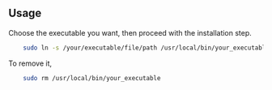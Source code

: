 ## Usage

Choose the executable you want, then proceed with the installation step.

```bash
    sudo ln -s /your/executable/file/path /usr/local/bin/your_executable
```

To remove it, 
```bash
    sudo rm /usr/local/bin/your_executable
```
